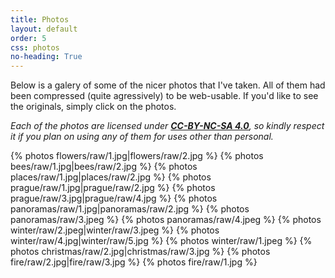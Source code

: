 ```yaml
---
title: Photos
layout: default
order: 5
css: photos
no-heading: True
---
```


Below is a galery of some of the nicer photos that I've taken.
All of them had been compressed (quite agressively) to be web-usable.
If you'd like to see the originals, simply click on the photos.

_Each of the photos are licensed under **[CC-BY-NC-SA 4.0](https://creativecommons.org/licenses/by-nc-sa/4.0/)**, so kindly respect it if you plan on using any of them for uses other than personal._

{% photos flowers/raw/1.jpg|flowers/raw/2.jpg %}
{% photos bees/raw/1.jpg|bees/raw/2.jpg %}
{% photos places/raw/1.jpg|places/raw/2.jpg %}
{% photos prague/raw/1.jpg|prague/raw/2.jpg %}
{% photos prague/raw/3.jpg|prague/raw/4.jpg %}
{% photos panoramas/raw/1.jpg|panoramas/raw/2.jpg %}
{% photos panoramas/raw/3.jpeg %}
{% photos panoramas/raw/4.jpeg %}
{% photos winter/raw/2.jpeg|winter/raw/3.jpeg %}
{% photos winter/raw/4.jpg|winter/raw/5.jpg %}
{% photos winter/raw/1.jpeg %}
{% photos christmas/raw/2.jpg|christmas/raw/3.jpg %}
{% photos fire/raw/2.jpg|fire/raw/3.jpg %}
{% photos fire/raw/1.jpg %}
